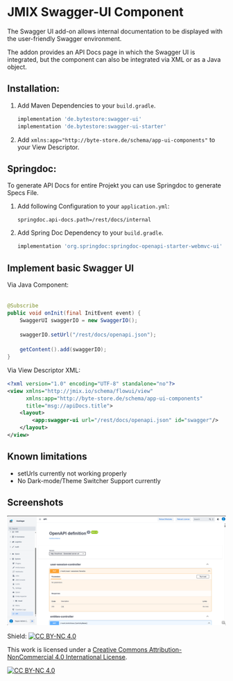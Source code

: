 # JMIX Swagger-UI Component

The Swagger UI add-on allows internal documentation to be displayed with the user-friendly Swagger environment.

The addon provides an API Docs page in which the Swagger UI is integrated, but the component can also be integrated via
XML or as a Java object.

## Installation:

1. Add Maven Dependencies to your `build.gradle`.
    ```groovy
    implementation 'de.bytestore:swagger-ui'
    implementation 'de.bytestore:swagger-ui-starter' 
    ```
2. Add `xmlns:app="http://byte-store.de/schema/app-ui-components"` to your View Descriptor.

## Springdoc:

To generate API Docs for entire Projekt you can use Springdoc to generate Specs File.

1. Add following Configuration to your `application.yml`:
   ```properties
   springdoc.api-docs.path=/rest/docs/internal
   ```
2. Add Spring Doc Dependency to your `build.gradle`.
   ```groovy
   implementation 'org.springdoc:springdoc-openapi-starter-webmvc-ui'
   ```

## Implement basic Swagger UI

Via Java Component:

```java

@Subscribe
public void onInit(final InitEvent event) {
    SwaggerUI swaggerIO = new SwaggerIO();

    swaggerIO.setUrl("/rest/docs/openapi.json");

    getContent().add(swaggerIO);
}
```

Via View Descriptor XML:

```xml
<?xml version="1.0" encoding="UTF-8" standalone="no"?>
<view xmlns="http://jmix.io/schema/flowui/view"
      xmlns:app="http://byte-store.de/schema/app-ui-components"
      title="msg://apiDocs.title">
    <layout>
        <app:swagger-ui url="/rest/docs/openapi.json" id="swagger"/>
    </layout>
</view>
```

## Known limitations

- setUrls currently not working properly
- No Dark-mode/Theme Switcher Support currently

## Screenshots

![img.png](img.png)

Shield: [![CC BY-NC 4.0][cc-by-nc-shield]][cc-by-nc]

This work is licensed under a
[Creative Commons Attribution-NonCommercial 4.0 International License][cc-by-nc].

[![CC BY-NC 4.0][cc-by-nc-image]][cc-by-nc]

[cc-by-nc]: https://creativecommons.org/licenses/by-nc/4.0/

[cc-by-nc-image]: https://licensebuttons.net/l/by-nc/4.0/88x31.png

[cc-by-nc-shield]: https://img.shields.io/badge/License-CC%20BY--NC%204.0-lightgrey.svg